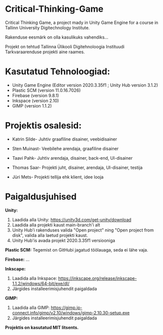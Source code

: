 
# Critical-Thinking-Game
Critical Thinking Game, a project mady in Unity Game Engine for a course in Tallinn University Digitechnology Institute.

Rakenduse eesmärk on olla kasulikuks vahendiks...

Projekt on tehtud Tallinna Ülikooli Digitehnoloogia Instituudi Tarkvaraarenduse projekti aine raames.

# Kasutatud Tehnoloogiad:

 - Unity Game Engine (Editor version 2020.3.35f1 ; Unity Hub version 3.1.2)
 -  Plastic SCM (version 11.0.16.7026)
 -  Firebase (version 9.8.1)
 - Inkspace (version 2.10)
 - GIMP (version 1.1.2)

# Projektis osalesid:
- Katrin Silde- Juhtiv graafiline disainer, veebidisainer
- Sten Muinast- Veebilehe arendaja, graafiline disainer
- Taavi Pahk- Juhtiv arendaja, disainer, back-end, UI-disainer
- Thomas Saar- Projekti juht, disainer, arendaja, UI-disainer, testija

- Jüri Mets- Projekti tellija ehk klient, idee looja

# Paigaldusjuhised

**Unity:**
1. Laadida alla Unity: https://unity3d.com/get-unity/download
2. Laadida alla projekti kaust main-branch'i alt
3. Unity Hub'i rakenduses valida "Open project" ning "Open project from disk", valida alla laetud projekti kaust.
4. Unity Hub'is avada projekt 2020.3.35f1 versiooniga

**Plastic SCM:**
Tegemist on GitHubi jagatud töölauaga, seda ei lähe vaja.

**Firebase:**
...

**Inkscape:**
1. Laadida alla Inkspace: https://inkscape.org/release/inkscape-1.1.2/windows/64-bit/exe/dl/
2. Järgides installeerimisjuhendit paigaldada

**GIMP:**
1. Laadida alla GIMP: https://gimp.ip-connect.info/gimp/v2.10/windows/gimp-2.10.30-setup.exe
2. Järgides installeerimisjuhendit paigaldada

**Projektis on kasutatud MIT litsents.**

